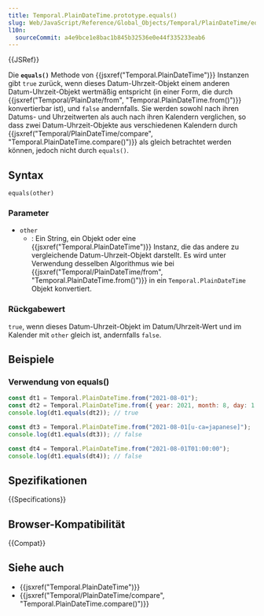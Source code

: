 ```yaml
---
title: Temporal.PlainDateTime.prototype.equals()
slug: Web/JavaScript/Reference/Global_Objects/Temporal/PlainDateTime/equals
l10n:
  sourceCommit: a4e9bce1e8bac1b845b32536e0e44f335233eab6
---
```


{{JSRef}}

Die **`equals()`** Methode von {{jsxref("Temporal.PlainDateTime")}} Instanzen gibt `true` zurück, wenn dieses Datum-Uhrzeit-Objekt einem anderen Datum-Uhrzeit-Objekt wertmäßig entspricht (in einer Form, die durch {{jsxref("Temporal/PlainDate/from", "Temporal.PlainDateTime.from()")}} konvertierbar ist), und `false` andernfalls. Sie werden sowohl nach ihren Datums- und Uhrzeitwerten als auch nach ihren Kalendern verglichen, so dass zwei Datum-Uhrzeit-Objekte aus verschiedenen Kalendern durch {{jsxref("Temporal/PlainDateTime/compare", "Temporal.PlainDateTime.compare()")}} als gleich betrachtet werden können, jedoch nicht durch `equals()`.

## Syntax

```js-nolint
equals(other)
```

### Parameter

- `other`
  - : Ein String, ein Objekt oder eine {{jsxref("Temporal.PlainDateTime")}} Instanz, die das andere zu vergleichende Datum-Uhrzeit-Objekt darstellt. Es wird unter Verwendung desselben Algorithmus wie bei {{jsxref("Temporal/PlainDateTime/from", "Temporal.PlainDateTime.from()")}} in ein `Temporal.PlainDateTime` Objekt konvertiert.

### Rückgabewert

`true`, wenn dieses Datum-Uhrzeit-Objekt im Datum/Uhrzeit-Wert und im Kalender mit `other` gleich ist, andernfalls `false`.

## Beispiele

### Verwendung von equals()

```js
const dt1 = Temporal.PlainDateTime.from("2021-08-01");
const dt2 = Temporal.PlainDateTime.from({ year: 2021, month: 8, day: 1 });
console.log(dt1.equals(dt2)); // true

const dt3 = Temporal.PlainDateTime.from("2021-08-01[u-ca=japanese]");
console.log(dt1.equals(dt3)); // false

const dt4 = Temporal.PlainDateTime.from("2021-08-01T01:00:00");
console.log(dt1.equals(dt4)); // false
```

## Spezifikationen

{{Specifications}}

## Browser-Kompatibilität

{{Compat}}

## Siehe auch

- {{jsxref("Temporal.PlainDateTime")}}
- {{jsxref("Temporal/PlainDateTime/compare", "Temporal.PlainDateTime.compare()")}}
